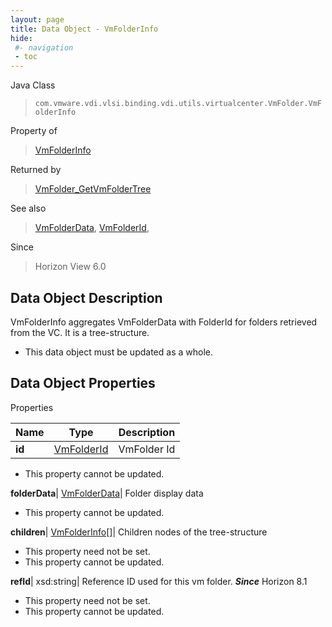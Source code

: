 ```yaml
---
layout: page
title: Data Object - VmFolderInfo
hide:
 #- navigation
 - toc
---
```






Java Class  
> `com.vmware.vdi.vlsi.binding.vdi.utils.virtualcenter.VmFolder.VmFolderInfo`

Property of  
> [VmFolderInfo](vdi.utils.virtualcenter.VmFolder.VmFolderInfo.md#field_detail)

Returned by  
> [VmFolder_GetVmFolderTree](vdi.utils.virtualcenter.VmFolder.md#getVmFolderTree)

See also  
> [VmFolderData](vdi.utils.virtualcenter.VmFolder.VmFolderData.md), [VmFolderId](vdi.entity.VmFolderId.md),

Since  
> Horizon View 6.0


## Data Object Description 

VmFolderInfo aggregates VmFolderData with FolderId for folders retrieved from the VC. It is a tree-structure. 

  * This data object must be updated as a whole.



## Data Object Properties

Properties

Name |  Type |  Description   
---|---|---  
**id**| [VmFolderId](vdi.entity.VmFolderId.md)|  VmFolder Id   


* This property cannot be updated.

  
**folderData**| [VmFolderData](vdi.utils.virtualcenter.VmFolder.VmFolderData.md)|  Folder display data   


* This property cannot be updated.

  
**children**| [VmFolderInfo[]](vdi.utils.virtualcenter.VmFolder.VmFolderInfo.md)|  Children nodes of the tree-structure   


* This property need not be set.
* This property cannot be updated.

  
**refId**|  xsd:string|  Reference ID used for this vm folder.  **_Since_** Horizon 8.1  


* This property need not be set.
* This property cannot be updated.

  
  
  
 
  
  
